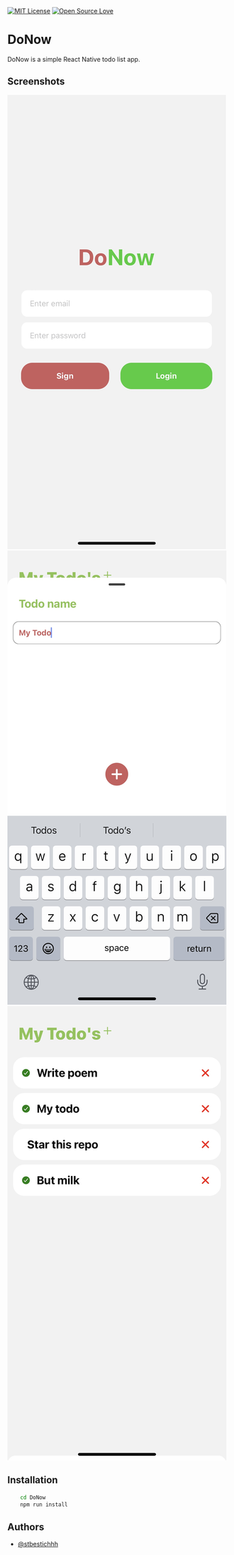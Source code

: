 [![MIT License](https://img.shields.io/badge/License-MIT-green.svg)](LICENSE)
[![Open Source Love](https://badges.frapsoft.com/os/v1/open-source.svg?v=103)](https://github.com/ellerbrock/open-source-badges/)

# DoNow

DoNow is a simple React Native todo list app.

## Screenshots

![Login page](/demo/login.jpg)
![Add todo](/demo/add.jpg)
![List page](/demo/list.jpg)

## Installation

```bash
	cd DoNow
	npm run install
```

## Authors

- [@stbestichhh](https://www.github.com/stbestichhh)



